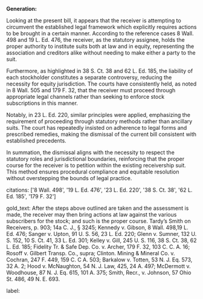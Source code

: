 **Generation:**

Looking at the present bill, it appears that the receiver is attempting to circumvent the established legal framework which explicitly requires actions to be brought in a certain manner. According to the reference cases 8 Wall. 498 and 19 L. Ed. 476, the receiver, as the statutory assignee, holds the proper authority to institute suits both at law and in equity, representing the association and creditors alike without needing to make either a party to the suit.

Furthermore, as highlighted in 38 S. Ct. 38 and 62 L. Ed. 185, the liability of each stockholder constitutes a separate controversy, reducing the necessity for equity jurisdiction. The courts have consistently held, as noted in 8 Wall. 505 and 179 F. 32, that the receiver must proceed through appropriate legal channels rather than seeking to enforce stock subscriptions in this manner.

Notably, in 23 L. Ed. 220, similar principles were applied, emphasizing the requirement of proceeding through statutory methods rather than ancillary suits. The court has repeatedly insisted on adherence to legal forms and prescribed remedies, making the dismissal of the current bill consistent with established precedents.

In summation, the dismissal aligns with the necessity to respect the statutory roles and jurisdictional boundaries, reinforcing that the proper course for the receiver is to petition within the existing receivership suit. This method ensures procedural compliance and equitable resolution without overstepping the bounds of legal practice.

citations: ['8 Wall. 498', '19 L. Ed. 476', '23 L. Ed. 220', '38 S. Ct. 38', '62 L. Ed. 185', '179 F. 32']

gold_text: After the steps above outlined are taken and the assessment is made, the receiver may then bring actions at law against the various subscribers for the stock; and such is the proper course. Tardy’s Smith on Receivers, p. 903; 14a C. J., § 3245; Kennedy v. Gibson, 8 Wall. 498,19 L. Ed. 476; Sanger v. Upton, 91 U. S. 56, 23 L. Ed. 220; Glenn v. Sumner, 132 U. S. 152, 10 S. Ct. 41, 33 L. Ed. 301; Kelley v. Gill, 245 U. S. 116, 38 S. Ct. 38, 62 L. Ed. 185; Fidelity Tr. & Safe Dep. Co. v. Archer, 179 F. 32, 103 C. C. A. 16; Rosoff v. Gilbert Transp. Co., supra; Clinton. Mining & Mineral Co. v. Cochran, 247 F. 449, 159 C. C A. 503; Barkalow v. Totten, 53 N. J. Eq. 573, 32 A. 2; Hood v. McNaughton, 54 N. J. Law, 425, 24 A. 497; McDermott v. Woodhouse, 87 N. J. Eq. 615, 101 A. 375; Smith, Recr., v. Johnson, 57 Ohio St. 486, 49 N. E. 693.

label: 